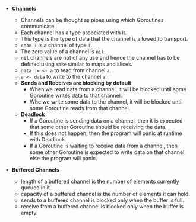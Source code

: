 - **Channels**
	- Channels can be thought as pipes using which Goroutines communicate.
	- Each channel has a type associated with it.
	- This type is the type of data that the channel is allowed to transport.
	- `chan T` is a channel of type `T`.
	- The zero value of a channel is `nil`.
	- `nil` channels are not of any use and hence the channel has to be defined using `make` similar to maps and slices.
	- `data := <- a` to read from channel `a`.
	- `a <- data` to write to the channel `a`.
	- **Sends and Receives are blocking by default**
		- When we read data from a channel, it will be blocked until some Goroutine writes data to that channel.
		- Whe we write some data to the channel, it will be blocked until some Goroutine reads from that channel.
	- **Deadlock** 
		- If a Goroutine is sending data on a channel, then it is expected that some other Goroutine should be receiving the data.
		- If this does not happen, then the program will panic at runtime with Deadlock.
		- If a Goroutine is waiting to receive data from a channel, then some other Goroutine is expected to write data on that channel, else the program will panic.

- **Buffered Channels**
	- length of a buffered channel is the number of elements currently queued in it.
	- capacity of a buffered channel is the number of elements it can hold.
	- sends to a buffered channel is blocked only when the buffer is full.
	- receive from a buffered channel is blocked only when the buffer is empty.

